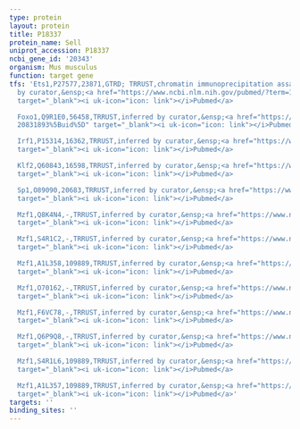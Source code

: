 ```yaml
---
type: protein
layout: protein
title: P18337
protein_name: Sell
uniprot_accession: P18337
ncbi_gene_id: '20343'
organism: Mus musculus
function: target gene
tfs: 'Ets1,P27577,23871,GTRD; TRRUST,chromatin immunoprecipitation assay; inferred
  by curator,&ensp;<a href="https://www.ncbi.nlm.nih.gov/pubmed/?term=19041738%5Buid%5D"
  target="_blank"><i uk-icon="icon: link"></i>Pubmed</a>

  Foxo1,Q9R1E0,56458,TRRUST,inferred by curator,&ensp;<a href="https://www.ncbi.nlm.nih.gov/pubmed/?term=19136962;
  20831893%5Buid%5D" target="_blank"><i uk-icon="icon: link"></i>Pubmed</a>

  Irf1,P15314,16362,TRRUST,inferred by curator,&ensp;<a href="https://www.ncbi.nlm.nih.gov/pubmed/?term=19041738%5Buid%5D"
  target="_blank"><i uk-icon="icon: link"></i>Pubmed</a>

  Klf2,Q60843,16598,TRRUST,inferred by curator,&ensp;<a href="https://www.ncbi.nlm.nih.gov/pubmed/?term=19041738%5Buid%5D"
  target="_blank"><i uk-icon="icon: link"></i>Pubmed</a>

  Sp1,O89090,20683,TRRUST,inferred by curator,&ensp;<a href="https://www.ncbi.nlm.nih.gov/pubmed/?term=19041738%5Buid%5D"
  target="_blank"><i uk-icon="icon: link"></i>Pubmed</a>

  Mzf1,Q8K4N4,-,TRRUST,inferred by curator,&ensp;<a href="https://www.ncbi.nlm.nih.gov/pubmed/?term=19041738%5Buid%5D"
  target="_blank"><i uk-icon="icon: link"></i>Pubmed</a>

  Mzf1,S4R1C2,-,TRRUST,inferred by curator,&ensp;<a href="https://www.ncbi.nlm.nih.gov/pubmed/?term=19041738%5Buid%5D"
  target="_blank"><i uk-icon="icon: link"></i>Pubmed</a>

  Mzf1,A1L358,109889,TRRUST,inferred by curator,&ensp;<a href="https://www.ncbi.nlm.nih.gov/pubmed/?term=19041738%5Buid%5D"
  target="_blank"><i uk-icon="icon: link"></i>Pubmed</a>

  Mzf1,O70162,-,TRRUST,inferred by curator,&ensp;<a href="https://www.ncbi.nlm.nih.gov/pubmed/?term=19041738%5Buid%5D"
  target="_blank"><i uk-icon="icon: link"></i>Pubmed</a>

  Mzf1,F6VC78,-,TRRUST,inferred by curator,&ensp;<a href="https://www.ncbi.nlm.nih.gov/pubmed/?term=19041738%5Buid%5D"
  target="_blank"><i uk-icon="icon: link"></i>Pubmed</a>

  Mzf1,Q6P9Q8,-,TRRUST,inferred by curator,&ensp;<a href="https://www.ncbi.nlm.nih.gov/pubmed/?term=19041738%5Buid%5D"
  target="_blank"><i uk-icon="icon: link"></i>Pubmed</a>

  Mzf1,S4R1L6,109889,TRRUST,inferred by curator,&ensp;<a href="https://www.ncbi.nlm.nih.gov/pubmed/?term=19041738%5Buid%5D"
  target="_blank"><i uk-icon="icon: link"></i>Pubmed</a>

  Mzf1,A1L357,109889,TRRUST,inferred by curator,&ensp;<a href="https://www.ncbi.nlm.nih.gov/pubmed/?term=19041738%5Buid%5D"
  target="_blank"><i uk-icon="icon: link"></i>Pubmed</a>'
targets: ''
binding_sites: ''
---
```

